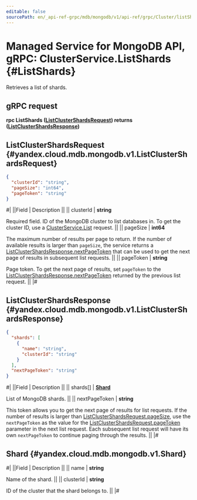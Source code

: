 ```yaml
---
editable: false
sourcePath: en/_api-ref-grpc/mdb/mongodb/v1/api-ref/grpc/Cluster/listShards.md
---
```


# Managed Service for MongoDB API, gRPC: ClusterService.ListShards {#ListShards}

Retrieves a list of shards.

## gRPC request

**rpc ListShards ([ListClusterShardsRequest](#yandex.cloud.mdb.mongodb.v1.ListClusterShardsRequest)) returns ([ListClusterShardsResponse](#yandex.cloud.mdb.mongodb.v1.ListClusterShardsResponse))**

## ListClusterShardsRequest {#yandex.cloud.mdb.mongodb.v1.ListClusterShardsRequest}

```json
{
  "clusterId": "string",
  "pageSize": "int64",
  "pageToken": "string"
}
```

#|
||Field | Description ||
|| clusterId | **string**

Required field. ID of the MongoDB cluster to list databases in.
To get the cluster ID, use a [ClusterService.List](/docs/managed-mongodb/api-ref/grpc/Cluster/list#List) request. ||
|| pageSize | **int64**

The maximum number of results per page to return. If the number of available
results is larger than `pageSize`, the service returns a [ListClusterShardsResponse.nextPageToken](#yandex.cloud.mdb.mongodb.v1.ListClusterShardsResponse)
that can be used to get the next page of results in subsequent list requests. ||
|| pageToken | **string**

Page token. To get the next page of results, set `pageToken` to the
[ListClusterShardsResponse.nextPageToken](#yandex.cloud.mdb.mongodb.v1.ListClusterShardsResponse) returned by the previous list request. ||
|#

## ListClusterShardsResponse {#yandex.cloud.mdb.mongodb.v1.ListClusterShardsResponse}

```json
{
  "shards": [
    {
      "name": "string",
      "clusterId": "string"
    }
  ],
  "nextPageToken": "string"
}
```

#|
||Field | Description ||
|| shards[] | **[Shard](#yandex.cloud.mdb.mongodb.v1.Shard)**

List of MongoDB shards. ||
|| nextPageToken | **string**

This token allows you to get the next page of results for list requests. If the number of results
is larger than [ListClusterShardsRequest.pageSize](#yandex.cloud.mdb.mongodb.v1.ListClusterShardsRequest), use the `nextPageToken` as the value
for the [ListClusterShardsRequest.pageToken](#yandex.cloud.mdb.mongodb.v1.ListClusterShardsRequest) parameter in the next list request. Each subsequent
list request will have its own `nextPageToken` to continue paging through the results. ||
|#

## Shard {#yandex.cloud.mdb.mongodb.v1.Shard}

#|
||Field | Description ||
|| name | **string**

Name of the shard. ||
|| clusterId | **string**

ID of the cluster that the shard belongs to. ||
|#